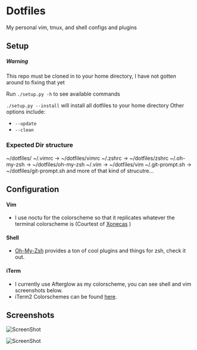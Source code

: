 # Dotfiles

My personal vim, tmux, and shell configs and plugins

## Setup

##### Warning
This repo must be cloned in to your home directory, I have not gotten around to fixing that yet

Run ```./setup.py -h``` to see available commands

```./setup.py --install``` will install all dotfiles to your home directory
Other options include:
* ```--update```
* ```--clean```

### Expected Dir structure
~/dotfiles/
~/.vimrc -> ~/dotfiles/vimrc
~/.zshrc -> ~/dotfiles/zshrc
~/.oh-my-zsh -> ~/dotfiles/oh-my-zsh
~/.vim -> ~/dotfiles/vim
~/.git-prompt.sh -> ~/dotfiles/git-prompt.sh
and more of that kind of strucutre...

## Configuration

#### Vim
* I use noctu for the colorscheme so that it replicates whatever the terminal colorscheme is (Courtest of [Xonecas](https://github.com/xonecas) )

#### Shell
* [Oh-My-Zsh](https://github.com/robbyrussell/oh-my-zsh) provides a ton of cool plugins and things for zsh, check it out.

#### iTerm
* I currently use Afterglow as my colorscheme, you can see shell and vim screenshots below.
* iTerm2 Colorschemes can be found [here](https://github.com/mbadolato/iTerm2-Color-Schemes).

## Screenshots
![ScreenShot](http://i.imgur.com/nfTW4x9.png)

![ScreenShot](http://i.imgur.com/LlzxPAj.png)

